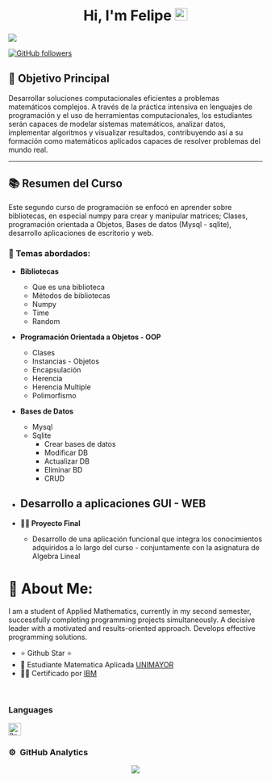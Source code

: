 <div align="center">
<h1 align="center">Hi, I'm Felipe <img src="https://media.giphy.com/media/hvRJCLFzcasrR4ia7z/giphy.gif" width="25px"></h1>
</div>
<img src="https://i.imgur.com/SMUvEwB.png[/img]">

[![GitHub followers](https://img.shields.io/github/followers/flipehr?style=social)](https://github.com/flipehr)
## 🎯 Objetivo Principal

Desarrollar soluciones computacionales eficientes a problemas matemáticos complejos. A través de la práctica intensiva en lenguajes de programación y el uso de herramientas computacionales, los estudiantes serán capaces de modelar sistemas matemáticos, analizar datos, implementar algoritmos y visualizar resultados, contribuyendo así a su formación como matemáticos aplicados capaces de resolver problemas del mundo real.

---

## 📚 Resumen del Curso

Este segundo curso de programación se enfocó en aprender sobre bibliotecas, en especial numpy para crear y manipular matrices; Clases, programación orientada a Objetos, Bases de datos (Mysql - sqlite), desarrollo aplicaciones de escritorio y web.



### 🧠 Temas abordados:

- **Bibliotecas**
  - Que es una biblioteca
  - Métodos de bibliotecas
  - Numpy
  - Time
  - Random

- **Programación Orientada a Objetos - OOP**
  - Clases
  - Instancias - Objetos
  - Encapsulación
  - Herencia
  - Herencia Multiple
  - Polimorfismo

- **Bases de Datos**
  - Mysql 
  - Sqlite
    - Crear bases de datos
    - Modificar DB
    - Actualizar DB
    - Eliminar BD
    - CRUD

- **Desarrollo a aplicaciones GUI - WEB**
  - 

- **🧑‍💻 Proyecto Final**
  - Desarrollo de una aplicación funcional que integra los conocimientos adquiridos a lo largo del curso - conjuntamente con la asignatura de Algebra Lineal
    


# 💫 About Me:
I am a student of Applied Mathematics, currently in my second semester, successfully completing programming projects simultaneously. A decisive leader with a motivated and results-oriented approach. Develops effective programming solutions.
- ⭐ Github Star ⭐ 
- 📗 Estudiante Matematica Aplicada [UNIMAYOR](https://www.universidadmayor.edu.co)
- 🧑‍🏫 Certificado por [IBM](https://www.ibm.com/account/co/es)
<br>

### Languages 
<p>
  <code><img height="25" src="https://raw.githubusercontent.com/UjwalKandi/UjwalKandi/changes-to-readme/svg/python-5.svg" alt="Python"></code>
  
### ⚙️ &nbsp;GitHub Analytics

<p align="center">
<a href="https://github.com/flipehr">
  <img align="center" src="https://github-readme-stats.vercel.app/api?username=flipehr&show_icons=true&title_color=fff&icon_color=79ff97&text_color=efefef&bg_color=24292e">
</a>
</p>
<!--
**flipehr/flipehr** is a ✨ _special_ ✨ repository because its `README.md` (this file) appears on your GitHub profile.

Here are some ideas to get you started:

- 🔭 I’m currently working on ...
- 🌱 I’m currently learning ...
- 👯 I’m looking to collaborate on ...
- 🤔 I’m looking for help with ...
- 💬 Ask me about ...
- 📫 How to reach me: ...
- 😄 Pronouns: ...
- ⚡ Fun fact: ...
-->
